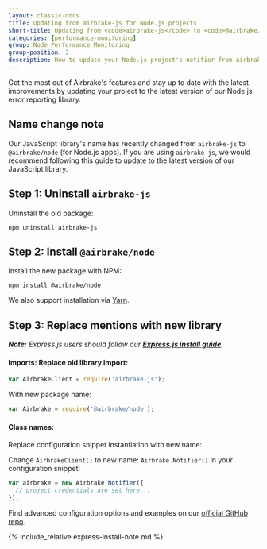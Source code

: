```yaml
---
layout: classic-docs
title: Updating from airbrake-js for Node.js projects
short-title: Updating from <code>airbrake-js</code> to <code>@airbrake/node</code>
categories: [performance-monitoring]
group: Node Performance Monitoring
group-position: 3
description: How to update your Node.js project's notifier from airbrake-js
---
```


Get the most out of Airbrake's features and stay up to date with the latest
improvements by updating your project to the latest version of our Node.js
error reporting library.

## Name change note
Our JavaScript library's name has recently changed from `airbrake-js` to
`@airbrake/node` (for Node.js apps). If you are using `airbrake-js`, we would
recommend following this guide to update to the latest version of our
JavaScript library.

## Step 1: Uninstall `airbrake-js`

Uninstall the old package:

```shell
npm uninstall airbrake-js
```

## Step 2: Install `@airbrake/node`

Install the new package with NPM:

```shell
npm install @airbrake/node
```

We also support installation via
[Yarn](https://github.com/airbrake/airbrake-js/tree/master/packages/node#installation).

## Step 3: Replace mentions with new library

_**Note:** Express.js users should follow our **[Express.js install
guide](/docs/installing-airbrake/installing-airbrake-in-an-express-app/)**._

#### Imports: Replace old library import:
```js
var AirbrakeClient = require('airbrake-js');
```

With new package name:

```js
var Airbrake = require('@airbrake/node');
```

#### Class names:

Replace configuration snippet instantiation with new name:

Change `AirbrakeClient()` to new name: `Airbrake.Notifier()` in your
configuration snippet:

```js
var airbrake = new Airbrake.Notifier({
  // project credentials are set here...
});
```

Find advanced configuration options and examples on our [official GitHub
repo](https://github.com/airbrake/airbrake-js/tree/master/packages/node).

{% include_relative express-install-note.md %}
